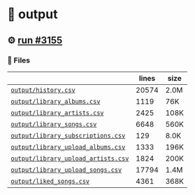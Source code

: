 # 📝  output 

## ⚙️ [run #3155](https://github.com/jwenerd/ytm-dl/actions/runs/12644727165)

### 📁 Files

|                                                                         |lines|size|
|-------------------------------------------------------------------------|-----|----|
|[`output/history.csv` ](output/history.csv)                              |20574|2.0M|
|[`output/library_albums.csv` ](output/library_albums.csv)                |1119 |76K |
|[`output/library_artists.csv` ](output/library_artists.csv)              |2425 |108K|
|[`output/library_songs.csv` ](output/library_songs.csv)                  |6648 |560K|
|[`output/library_subscriptions.csv` ](output/library_subscriptions.csv)  |129  |8.0K|
|[`output/library_upload_albums.csv` ](output/library_upload_albums.csv)  |1333 |196K|
|[`output/library_upload_artists.csv` ](output/library_upload_artists.csv)|1824 |200K|
|[`output/library_upload_songs.csv` ](output/library_upload_songs.csv)    |17794|1.4M|
|[`output/liked_songs.csv` ](output/liked_songs.csv)                      |4361 |368K|